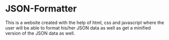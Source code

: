# JSON-Formatter

This is a website created with the help of html, css and javascript where the user will be able to format his/her JSON data as well as get a minified version of the JSON data as well.
